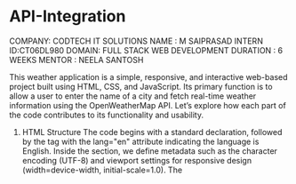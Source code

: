 # API-Integration
COMPANY: CODTECH IT SOLUTIONS
NAME : M SAIPRASAD
INTERN ID:CT06DL980
DOMAIN: FULL STACK WEB DEVELOPMENT
DURATION : 6 WEEKS
MENTOR : NEELA SANTOSH


This weather application is a simple, responsive, and interactive web-based project built using HTML, CSS, and JavaScript. Its primary function is to allow a user to enter the name of a city and fetch real-time weather information using the OpenWeatherMap API. Let’s explore how each part of the code contributes to its functionality and usability.

1. HTML Structure
The code begins with a standard <!DOCTYPE html> declaration, followed by the <html> tag with the lang="en" attribute indicating the language is English. Inside the <head> section, we define metadata such as the character encoding (UTF-8) and viewport settings for responsive design (width=device-width, initial-scale=1.0). The <title> tag gives the page a name – "Weather App" – which appears in the browser tab.

The body contains a <div> with a class of "container", which serves as the main content box centered on the page. Inside this container:

A heading (<h1>) displays the title "Weather App".

An <input> field allows the user to type in a city name.

A <button> labeled “Get Weather” triggers a JavaScript function when clicked.

A <div> with the ID "weather-result" is reserved for displaying the fetched weather data or any error messages.

2. Styling with CSS
The style block within the <head> tag provides the CSS needed to design the application visually. It ensures a clean and modern interface using styles such as:

Body styling: The entire body has a light grayish background (#f0f4f8) and uses Flexbox to center the container both horizontally and vertically. The font used is Arial, a widely supported sans-serif font for readability.

Container styling: This block is white, with padding and rounded corners to create a card-like appearance. A subtle shadow gives it a lifted effect, which enhances visual appeal.

Input styling: The input field is padded, has rounded borders, and stretches across 70% of the container width, making it user-friendly on both mobile and desktop.

Button styling: The button has a modern blue background (#007BFF), white text, and rounded edges. It changes the cursor to a pointer on hover, indicating it is clickable.

Weather result styling: The result section is slightly larger in font size to stand out once data is populated.

3. JavaScript Functionality
The functionality of the weather app is powered by a single JavaScript function: getWeather(). Here's how it works:

It first retrieves the value entered in the input field using document.getElementById("city").value.

It validates that a city name was entered. If the input is empty, it displays a message asking the user to enter a city.

If a city is entered, the function constructs an API URL to call the OpenWeatherMap API. This URL includes the city name, a predefined API key (fe614f473704ba32d3a0c5e64f73a042), and a units=metric parameter to get the temperature in Celsius.

javascript
Copy
Edit
const url = `https://api.openweathermap.org/data/2.5/weather?q=${city}&appid=${apiKey}&units=metric`;
Using the fetch() function with await, the script asynchronously requests weather data from the API. If the response is not OK (for example, if the city is invalid), it throws an error and displays a message.

When the response is successful, it parses the JSON data using response.json() and constructs a string with key weather details:

City name

Temperature in Celsius

Weather description (like "clear sky" or "rain")

Wind speed

This information is inserted into the weather-result div using innerHTML, dynamically updating the webpage without requiring a page reload.

4. Conclusion
This Weather App is an excellent example of a beginner-friendly web development project that demonstrates core frontend concepts:

HTML for structure

CSS for design and responsiveness

JavaScript for dynamic content and API interaction

It also showcases the use of asynchronous programming with async/await, and working with a real-world third-party RESTful API (OpenWeatherMap). Despite being simple in design, it effectively integrates all the essential building blocks of a dynamic web application, making it a strong base for adding more advanced features like forecast data, unit toggles, and geolocation.

This type of project is especially useful for internships or portfolio-building as it proves familiarity with external APIs, DOM manipulation, and clean UI design practices.
